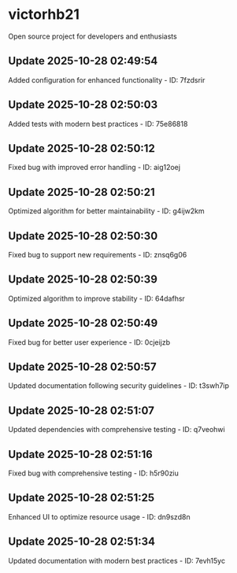 # victorhb21
Open source project for developers and enthusiasts

## Update 2025-10-28 02:49:54
Added configuration for enhanced functionality - ID: 7fzdsrir


## Update 2025-10-28 02:50:03
Added tests with modern best practices - ID: 75e86818


## Update 2025-10-28 02:50:12
Fixed bug with improved error handling - ID: aig12oej


## Update 2025-10-28 02:50:21
Optimized algorithm for better maintainability - ID: g4ijw2km


## Update 2025-10-28 02:50:30
Fixed bug to support new requirements - ID: znsq6g06


## Update 2025-10-28 02:50:39
Optimized algorithm to improve stability - ID: 64dafhsr


## Update 2025-10-28 02:50:49
Fixed bug for better user experience - ID: 0cjeijzb


## Update 2025-10-28 02:50:57
Updated documentation following security guidelines - ID: t3swh7ip


## Update 2025-10-28 02:51:07
Updated dependencies with comprehensive testing - ID: q7veohwi


## Update 2025-10-28 02:51:16
Fixed bug with comprehensive testing - ID: h5r90ziu


## Update 2025-10-28 02:51:25
Enhanced UI to optimize resource usage - ID: dn9szd8n


## Update 2025-10-28 02:51:34
Updated documentation with modern best practices - ID: 7evh15yc

